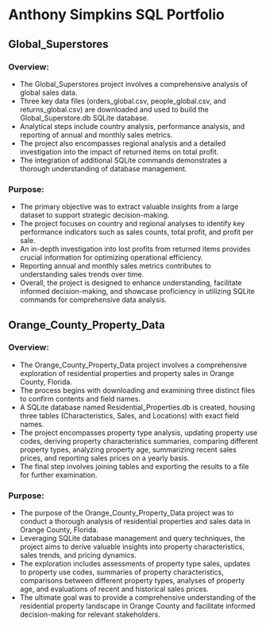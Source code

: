# Anthony Simpkins SQL Portfolio
## Global_Superstores
### Overview:

- The Global_Superstores project involves a comprehensive analysis of global sales data.
- Three key data files (orders_global.csv, people_global.csv, and returns_global.csv) are
downloaded and used to build the Global_Superstore.db SQLite database.
- Analytical steps include country analysis, performance analysis, and reporting of annual and monthly sales metrics.
- The project also encompasses regional analysis and a detailed investigation into the impact of returned items on total profit.
- The integration of additional SQLite commands demonstrates a thorough understanding of database management.

### Purpose:

- The primary objective was to extract valuable insights from a large dataset to support strategic decision-making.
- The project focuses on country and regional analyses to identify key performance indicators such as sales counts, total profit, and profit per sale.
- An in-depth investigation into lost profits from returned items provides crucial information for optimizing operational efficiency.
- Reporting annual and monthly sales metrics contributes to understanding sales trends over time.
- Overall, the project is designed to enhance understanding, facilitate informed decision-making, and showcase proficiency in utilizing 
SQLite commands for comprehensive data analysis.

## Orange_County_Property_Data
### Overview:
- The Orange_County_Property_Data project involves a comprehensive exploration of residential properties and property sales in Orange County, Florida.
- The process begins with downloading and examining three distinct files to confirm contents and field names.
- A SQLite database named Residential_Properties.db is created, housing three tables (Characteristics, Sales, and Locations) with exact field names.
- The project encompasses property type analysis, updating property use codes, deriving property characteristics summaries, comparing different property types, analyzing property age, summarizing recent sales prices, and reporting sales prices on a yearly basis.
- The final step involves joining tables and exporting the results to a file for further examination.

### Purpose:
- The purpose of the Orange_County_Property_Data project was to conduct a thorough analysis of residential properties and sales data in Orange County, Florida.
- Leveraging SQLite database management and query techniques, the project aims to derive valuable insights into property characteristics, sales trends, and pricing dynamics.
- The exploration includes assessments of property type sales, updates to property use codes, summaries of property characteristics, comparisons between different property types, analyses of property age, and evaluations of recent and historical sales prices.
- The ultimate goal was to provide a comprehensive understanding of the residential property landscape in Orange County and facilitate informed decision-making for relevant stakeholders.
